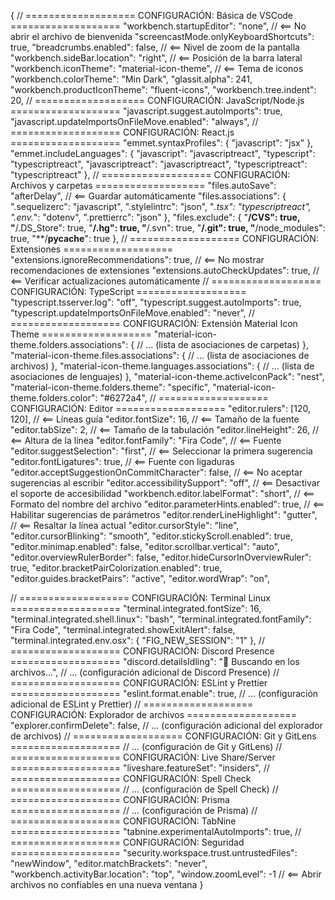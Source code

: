{
  // =================== CONFIGURACIÓN: Básica de VSCode ===================
  "workbench.startupEditor": "none", // <== No abrir el archivo de bienvenida
  "screencastMode.onlyKeyboardShortcuts": true,
  "breadcrumbs.enabled": false, // <== Nivel de zoom de la pantalla
  "workbench.sideBar.location": "right", // <== Posición de la barra lateral
  "workbench.iconTheme": "material-icon-theme", // <== Tema de iconos
  "workbench.colorTheme": "Min Dark",
  "glassit.alpha": 241,
  "workbench.productIconTheme": "fluent-icons",
  "workbench.tree.indent": 20,
  // =================== CONFIGURACIÓN: JavaScript/Node.js ===================
  "javascript.suggest.autoImports": true,
  "javascript.updateImportsOnFileMove.enabled": "always",
  // =================== CONFIGURACIÓN: React.js ===================
  "emmet.syntaxProfiles": {
    "javascript": "jsx"
  },
  "emmet.includeLanguages": {
    "javascript": "javascriptreact",
    "typescript": "typescriptreact",
    "javascriptreact": "javascriptreact",
    "typescriptreact": "typescriptreact"
  },
  // =================== CONFIGURACIÓN: Archivos y carpetas ===================
  "files.autoSave": "afterDelay", // <== Guardar automáticamente
  "files.associations": {
    ".sequelizerc": "javascript",
    ".stylelintrc": "json",
    "*.tsx": "typescriptreact",
    ".env.*": "dotenv",
    ".prettierrc": "json"
  },
  "files.exclude": {
    "**/CVS": true,
    "**/.DS_Store": true,
    "**/.hg": true,
    "**/.svn": true,
    "**/.git": true,
    "**/node_modules": true,
    "**/__pycache__": true
  },
  // =================== CONFIGURACIÓN: Extensiones ===================
  "extensions.ignoreRecommendations": true, // <== No mostrar recomendaciones de extensiones
  "extensions.autoCheckUpdates": true, // <== Verificar actualizaciones automáticamente
  // =================== CONFIGURACIÓN: TypeScript ===================
  "typescript.tsserver.log": "off",
  "typescript.suggest.autoImports": true,
  "typescript.updateImportsOnFileMove.enabled": "never",
  // =================== CONFIGURACIÓN: Extensión Material Icon Theme ===================
  "material-icon-theme.folders.associations": {
    // ... (lista de asociaciones de carpetas)
  },
  "material-icon-theme.files.associations": {
    // ... (lista de asociaciones de archivos)
  },
  "material-icon-theme.languages.associations": {
    // ... (lista de asociaciones de lenguajes)
  },
  "material-icon-theme.activeIconPack": "nest",
  "material-icon-theme.folders.theme": "specific",
  "material-icon-theme.folders.color": "#6272a4",
  // =================== CONFIGURACIÓN: Editor ===================
  "editor.rulers": [120, 120], // <== Líneas guía
  "editor.fontSize": 16, // <== Tamaño de la fuente
  "editor.tabSize": 2, // <== Tamaño de la tabulación
  "editor.lineHeight": 26, // <== Altura de la línea
  "editor.fontFamily": "Fira Code", // <== Fuente
  "editor.suggestSelection": "first", // <== Seleccionar la primera sugerencia
  "editor.fontLigatures": true, // <== Fuente con ligaduras
  "editor.acceptSuggestionOnCommitCharacter": false, // <== No aceptar sugerencias al escribir
  "editor.accessibilitySupport": "off", // <== Desactivar el soporte de accesibilidad
  "workbench.editor.labelFormat": "short", // <== Formato del nombre del archivo
  "editor.parameterHints.enabled": true, // <== Habilitar sugerencias de parámetros
  "editor.renderLineHighlight": "gutter", // <== Resaltar la línea actual
  "editor.cursorStyle": "line",
  "editor.cursorBlinking": "smooth",
  "editor.stickyScroll.enabled": true,
  "editor.minimap.enabled": false,
  "editor.scrollbar.vertical": "auto",
  "editor.overviewRulerBorder": false,
  "editor.hideCursorInOverviewRuler": true,
  "editor.bracketPairColorization.enabled": true,
  "editor.guides.bracketPairs": "active",
  "editor.wordWrap": "on",

  // =================== CONFIGURACIÓN: Terminal Linux ===================
  "terminal.integrated.fontSize": 16,
  "terminal.integrated.shell.linux": "bash",
  "terminal.integrated.fontFamily": "Fira Code",
  "terminal.integrated.showExitAlert": false,
  "terminal.integrated.env.osx": {
    "FIG_NEW_SESSION": "1"
  },
  // =================== CONFIGURACIÓN: Discord Presence ===================
  "discord.detailsIdling": "👀 Buscando en los archivos...",
  // ... (configuración adicional de Discord Presence)
  // =================== CONFIGURACIÓN: ESLint y Prettier ===================
  "eslint.format.enable": true,
  // ... (configuración adicional de ESLint y Prettier)
  // =================== CONFIGURACIÓN: Explorador de archivos ===================
  "explorer.confirmDelete": false,
  // ... (configuración adicional del explorador de archivos)
  // =================== CONFIGURACIÓN: Git y GitLens ===================
  // ... (configuración de Git y GitLens)
  // =================== CONFIGURACIÓN: Live Share/Server ===================
  "liveshare.featureSet": "insiders",
  // =================== CONFIGURACIÓN: Spell Check ===================
  // ... (configuración de Spell Check)
  // =================== CONFIGURACIÓN: Prisma ===================
  // ... (configuración de Prisma)
  // =================== CONFIGURACIÓN: TabNine ===================
  "tabnine.experimentalAutoImports": true,
  // =================== CONFIGURACIÓN: Seguridad ===================
  "security.workspace.trust.untrustedFiles": "newWindow",
  "editor.matchBrackets": "never",
  "workbench.activityBar.location": "top",
  "window.zoomLevel": -1 // <== Abrir archivos no confiables en una nueva ventana
}
